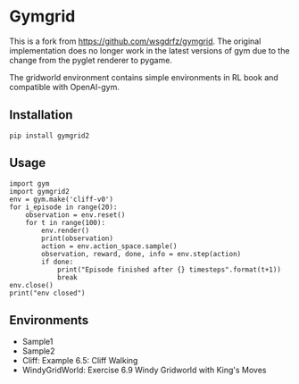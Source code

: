 # Gymgrid

This is a fork from https://github.com/wsgdrfz/gymgrid. The original implementation does no longer work in the latest versions of gym due to the change from the pyglet renderer to pygame.



The gridworld environment contains simple environments in RL book and compatible with OpenAI-gym.

## Installation

```
pip install gymgrid2
```

## Usage

```
import gym
import gymgrid2
env = gym.make('cliff-v0')
for i_episode in range(20):
    observation = env.reset()
    for t in range(100):
        env.render()
        print(observation)
        action = env.action_space.sample()
        observation, reward, done, info = env.step(action)
        if done:
            print("Episode finished after {} timesteps".format(t+1))
            break
env.close()
print("env closed")
```

## Environments

- Sample1
- Sample2
- Cliff: Example 6.5: Cliff Walking
- WindyGridWorld: Exercise 6.9 Windy Gridworld with King's Moves